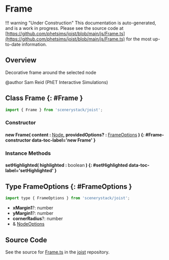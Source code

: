 # Frame

!!! warning "Under Construction"
    This documentation is auto-generated, and is a work in progress. Please see the source code at
    [https://github.com/phetsims/joist/blob/main/js/Frame.ts](https://github.com/phetsims/joist/blob/main/js/Frame.ts) for the most up-to-date information.

## Overview

Decorative frame around the selected node

@author Sam Reid (PhET Interactive Simulations)

## Class Frame {: #Frame }


```js
import { Frame } from 'scenerystack/joist';
```
### Constructor

#### new Frame( content : <span style="font-weight: 400;">[Node](../scenery/Node.md)</span>, providedOptions? : <span style="font-weight: 400;">[FrameOptions](../joist/Frame.md#FrameOptions)</span> ) {: #Frame-constructor data-toc-label='new Frame' }

### Instance Methods

#### setHighlighted( highlighted : <span style="font-weight: 400;"><span style="color: hsla(calc(var(--md-hue) + 180deg),80%,40%,1);">boolean</span></span> ) {: #setHighlighted data-toc-label='setHighlighted' }



## Type FrameOptions {: #FrameOptions }


```js
import type { FrameOptions } from 'scenerystack/joist';
```


- **xMargin1**?: <span style="color: hsla(calc(var(--md-hue) + 180deg),80%,40%,1);">number</span>
- **yMargin1**?: <span style="color: hsla(calc(var(--md-hue) + 180deg),80%,40%,1);">number</span>
- **cornerRadius**?: <span style="color: hsla(calc(var(--md-hue) + 180deg),80%,40%,1);">number</span>
- &amp; [NodeOptions](../scenery/Node.md#NodeOptions)




## Source Code

See the source for [Frame.ts](https://github.com/phetsims/joist/blob/main/js/Frame.ts) in the [joist](https://github.com/phetsims/joist) repository.
